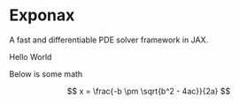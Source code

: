 # Exponax

A fast and differentiable PDE solver framework in JAX.

Hello World

Below is some math

$$ x = \frac{-b \pm \sqrt{b^2 - 4ac}}{2a} $$

